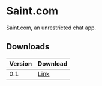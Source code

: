 # Saint.com
Saint.com, an unrestricted chat app.

## Downloads
| Version | Download |
|---------|----------|
| 0.1     |[Link](downloads/saintDotCom-v0p1)|
